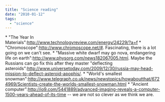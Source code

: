 ```yaml
---
title: "Science reading"
date: "2010-01-12"
tags: 
  - "science"
---
```


\* "The Year In Materials":http://www.technologyreview.com/energy/24229/?a=f \* "Chromoscope":http://www.chromoscope.net/#. Fascinating, there is a lot going on we can't see. \* "Massive white dwarf may go nova, endangering life on earth":http://www.physorg.com/news182067005.html. Maybe the Russians can go fix this after they master "deflecting asteroids":http://www.universetoday.com/2009/12/30/russia-may-head-mission-to-deflect-asteroid-apophis/. \* "World's smallest snowman":http://www.telegraph.co.uk/news/newstopics/howaboutthat/6724969/Scientists-create-the-worlds-smallest-snowman.html \* "Ancient computer":http://io9.com/5441889/advanced-imaging-reveals-a-computer-1500-years-ahead-of-its-time -- we are not so clever as we think we are.
